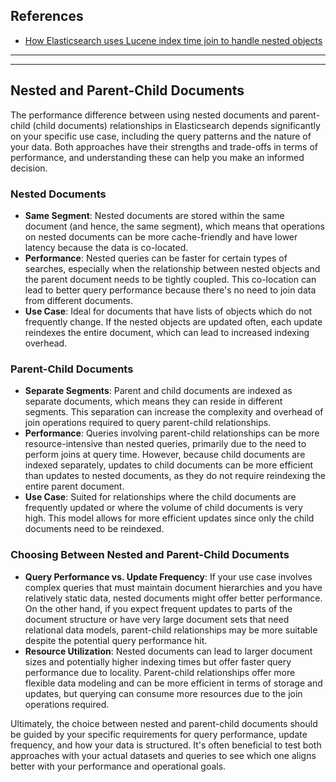 ## References
- [How Elasticsearch uses Lucene index time join to handle nested objects](https://medium.com/@at15/how-elasticsearch-uses-lucene-index-time-join-to-handle-nested-objects-854ad1085059)

---
---

## Nested and Parent-Child Documents

The performance difference between using nested documents and parent-child (child documents) relationships in Elasticsearch depends significantly on your specific use case, including the query patterns and the nature of your data. Both approaches have their strengths and trade-offs in terms of performance, and understanding these can help you make an informed decision.

### Nested Documents

- **Same Segment**: Nested documents are stored within the same document (and hence, the same segment), which means that operations on nested documents can be more cache-friendly and have lower latency because the data is co-located.
- **Performance**: Nested queries can be faster for certain types of searches, especially when the relationship between nested objects and the parent document needs to be tightly coupled. This co-location can lead to better query performance because there's no need to join data from different documents.
- **Use Case**: Ideal for documents that have lists of objects which do not frequently change. If the nested objects are updated often, each update reindexes the entire document, which can lead to increased indexing overhead.

### Parent-Child Documents

- **Separate Segments**: Parent and child documents are indexed as separate documents, which means they can reside in different segments. This separation can increase the complexity and overhead of join operations required to query parent-child relationships.
- **Performance**: Queries involving parent-child relationships can be more resource-intensive than nested queries, primarily due to the need to perform joins at query time. However, because child documents are indexed separately, updates to child documents can be more efficient than updates to nested documents, as they do not require reindexing the entire parent document.
- **Use Case**: Suited for relationships where the child documents are frequently updated or where the volume of child documents is very high. This model allows for more efficient updates since only the child documents need to be reindexed.

### Choosing Between Nested and Parent-Child Documents

- **Query Performance vs. Update Frequency**: If your use case involves complex queries that must maintain document hierarchies and you have relatively static data, nested documents might offer better performance. On the other hand, if you expect frequent updates to parts of the document structure or have very large document sets that need relational data models, parent-child relationships may be more suitable despite the potential query performance hit.
- **Resource Utilization**: Nested documents can lead to larger document sizes and potentially higher indexing times but offer faster query performance due to locality. Parent-child relationships offer more flexible data modeling and can be more efficient in terms of storage and updates, but querying can consume more resources due to the join operations required.

Ultimately, the choice between nested and parent-child documents should be guided by your specific requirements for query performance, update frequency, and how your data is structured. It's often beneficial to test both approaches with your actual datasets and queries to see which one aligns better with your performance and operational goals.